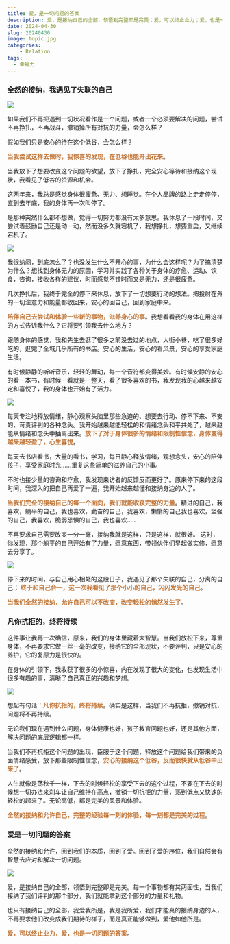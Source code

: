 ```yaml
---
title: 爱，是一切问题的答案
description: 爱，是接纳自己的全部，领悟到完整即是完美；爱，可以终止业力；爱，也是一切问题的答案。
date: 2024-04-30
slug: 20240430
image: topic.jpg
categories:
    - Relation
tags:
  - 幸福力
---
```


### 全然的接纳，我遇见了失联的自己

![](1.jpg)

如果我们不再把遇到一切状况看作是一个问题，或者一个必须要解决的问题，尝试不再挣扎，不再战斗，撤销掉所有对抗的力量，会怎么样？

假如我们只是安心的待在这个低谷，会怎么样？

<span style="color: #bf7334; font-weight: bold;">当我尝试这样去做时，我惊喜的发现，在低谷也能开出花来</span>。

当我放下了想要改变这个问题的欲望，放下了挣扎，完全安心等待和接纳这个现状，我看见了低谷的资源和机会。

这两年来，我总是感觉身体很疲惫、无力、想睡觉。在个人品牌的路上走走停停，直到去年底，我的身体再一次叫停了。

是那种突然什么都不想做，觉得一切努力都没有太多意思。我休息了一段时间，又尝试着鼓励自己还是动一动，然而没多久就宕机了，我想挣扎，想要重启，又继续宕机了。

![](2.jpg)

我很纳闷，到底怎么了？也没发生什么不开心的事，为什么会这样呢？为了搞清楚为什么？想找到身体无力的原因，学习并实践了各种关于身体的疗愈、运动、饮食，咨询，接收各样的建议，时而感觉不错时而又是无力，还是很疲惫。

几次挣扎后，我终于完全的停下来休息，放下了一切想要行动的想法。把投射在外的一切注意力和能量都收回来，安心的回自己，回到家庭中来。

<span style="color: #bf7334; font-weight: bold;">陪伴自己去尝试和体验一些新的事物，滋养身心的事</span>。我想看看我的身体在用这样的方式告诉我什么？它将要引领我去什么地方？

跟随身体的感觉，我和先生去逛了很多之前没去过的地点，大街小巷，吃了很多好吃的，逛完了全城几乎所有的书店。安心的生活，安心的看风景，安心的享受家庭生活。

有时候静静的听听音乐，轻轻的舞动，每一个音符都变得美妙。有时候安静的安心的看一本书，有时候一看就是一整天，看了很多喜欢的书，我发现我的心越来越安定和喜悦了，我的身体也开始有了活力。

![](3.jpg)

每天专注地释放情绪，静心观察头脑里那些急迫的、想要去行动、停不下来、不安的、苛责评判的各种念头。我开始越来越能轻松的和情绪念头和平共处了，越来越能从情绪和念头中抽离出来。<span style="color: #bf7334; font-weight: bold;">放下了对于身体很多的情绪和限制性信念，身体变得越来越轻盈了，心生喜悦</span>。

每天去书店看书，大量的看书，学习，每日静心释放情绪，观想念头，安心的陪伴孩子，享受家庭时光......重复这些简单的滋养自己的小事。

不时也接少量的咨询和疗愈，我发现来访者的反馈反而更好了。原来停下来的这段时间，我深入的把自己再爱了一遍，我开始越来越懂和接纳身边的人了。

<span style="color: #bf7334; font-weight: bold;">当我们完全的接纳自己的每一个面向，我们就能收获完整的力量</span>。精进的自己，我喜欢，躺平的自己，我也喜欢，勤奋的自己，我喜欢，懒惰的自己我也喜欢，坚强的自己，我喜欢，脆弱恐惧的自己，我也喜欢.....

不再要求自己需要改变一分一毫，接纳我就是这样，只是这样，就很好。 这时，你发现，那个躺平的自己开始有了力量，愿意东西，带领伙伴们早起做实修，愿意去分享了。

![](4.jpg)

停下来的时间，与自己用心相处的这段日子，我遇见了那个失联的自己，分离的自己；<span style="color: #bf7334; font-weight: bold;"> 终于和自己合一，这一次我看见了那个小小的自己，闪闪发光的自己</span>。 

<span style="color: #bf7334; font-weight: bold;">当我们全然的接纳，允许自己可以不改变，改变轻松的悄然发生了</span>。

### 凡你抗拒的，终将持续 

这件事让我再一次确信，原来，我们的身体里藏着大智慧。当我们放松下来，尊重身体，不再要求它做一丝一毫的改变，接纳它的全部现状，不要评判，只是安心的养护，它的复原力是很快的。 

在身体的引领下，我收获了很多的小惊喜，内在发现了很大的变化，也发现生活中很多有趣的事，清晰了自己真正的兴趣和梦想。

![](5.jpg)

想起有句话：<span style="color: #bf7334; font-weight: bold;">凡你抗拒的，终将持续</span>。确实是这样，当我们不再抗拒，撤销对抗，问题将不再持续。

无论我们现在遇到什么问题，身体健康也好，孩子教育问题也好，还是其他方面，解决问题的底层逻辑都一样。

当我们不再抗拒这个问题的出现，臣服于这个问题，释放这个问题给我们带来的负面情绪感受，放下那些限制性信念，<span style="color: #bf7334; font-weight: bold;">安心的接纳这个低谷，反而很快就从低谷中出来了</span>。

人生就像是荡秋千一样，下去的时候轻松的享受下去的这个过程，不要在下去的时候想一切办法来刹车让自己维持在高点，撤销一切抗拒的力量，荡到低点又快速的轻松的起来了。无论高低，都是完美的风景和体验。

<span style="color: #bf7334; font-weight: bold;">全然的接纳和允许自己，完整的经验每一刻的体验，每一刻都是完美的过程</span>。

### 爱是一切问题的答案

全然的接纳和允许，回到我们的本质，回到了爱。回到了爱的序位，我们自然会有智慧去应对和解决一切问题。   

![](6.jpg)

爱，是接纳自己的全部，领悟到完整即是完美。每一个事物都有其两面性，当我们接纳了我们评判的那个部分，我们就能拿到这个部分的力量和礼物。

也只有接纳自己的全部，我爱我所是，我是我所爱，我们才能真的接纳身边的人，不再要求他们改变成我们期待的样子，而是真正能够做到，爱他如他所是。 

<span style="color: #bf7334; font-weight: bold;">爱，可以终止业力，爱，也是一切问题的答案</span>。